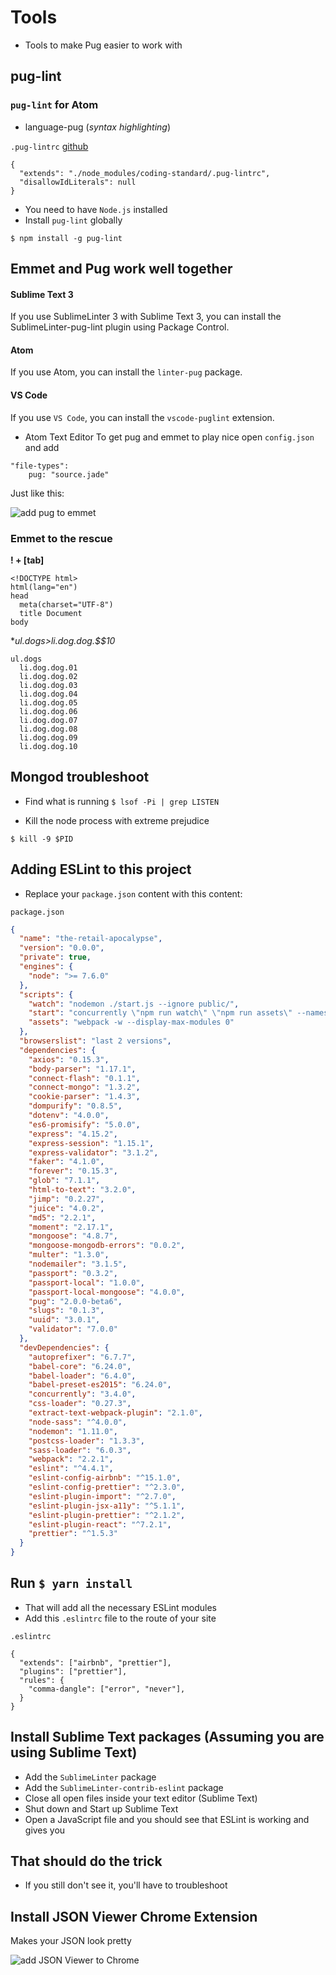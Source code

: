 # Tools
* Tools to make Pug easier to work with

## pug-lint
### `pug-lint` for Atom
* language-pug (_syntax highlighting_)

`.pug-lintrc` [github](https://www.npmjs.com/package/pug-lint)

```
{
  "extends": "./node_modules/coding-standard/.pug-lintrc",
  "disallowIdLiterals": null
}
```

* You need to have `Node.js` installed
* Install `pug-lint` globally

`$ npm install -g pug-lint`

## Emmet and Pug work well together

#### Sublime Text 3
If you use SublimeLinter 3 with Sublime Text 3, you can install the SublimeLinter-pug-lint plugin using Package Control.

#### Atom
If you use Atom, you can install the `linter-pug` package.

#### VS Code
If you use `VS Code`, you can install the `vscode-puglint` extension.

* Atom Text Editor
To get pug and emmet to play nice open `config.json` and add

```
"file-types":
    pug: "source.jade"
```

Just like this:

![add pug to emmet](https://i.imgur.com/yI8EAKV.png)

### Emmet to the rescue
**! + [tab]**

```
<!DOCTYPE html>
html(lang="en")
head
  meta(charset="UTF-8")
  title Document
body
```

**ul.dogs>li.dog.dog.$$*10**

```
ul.dogs
  li.dog.dog.01
  li.dog.dog.02
  li.dog.dog.03
  li.dog.dog.04
  li.dog.dog.05
  li.dog.dog.06
  li.dog.dog.07
  li.dog.dog.08
  li.dog.dog.09
  li.dog.dog.10
```

## Mongod troubleshoot
* Find what is running
`$ lsof -Pi | grep LISTEN`

* Kill the node process with extreme prejudice

`$ kill -9 $PID`

## Adding ESLint to this project
* Replace your `package.json` content with this content:

`package.json`

```json
{
  "name": "the-retail-apocalypse",
  "version": "0.0.0",
  "private": true,
  "engines": {
    "node": ">= 7.6.0"
  },
  "scripts": {
    "watch": "nodemon ./start.js --ignore public/",
    "start": "concurrently \"npm run watch\" \"npm run assets\" --names \"💻,📦\" --prefix name",
    "assets": "webpack -w --display-max-modules 0"
  },
  "browserslist": "last 2 versions",
  "dependencies": {
    "axios": "0.15.3",
    "body-parser": "1.17.1",
    "connect-flash": "0.1.1",
    "connect-mongo": "1.3.2",
    "cookie-parser": "1.4.3",
    "dompurify": "0.8.5",
    "dotenv": "4.0.0",
    "es6-promisify": "5.0.0",
    "express": "4.15.2",
    "express-session": "1.15.1",
    "express-validator": "3.1.2",
    "faker": "4.1.0",
    "forever": "0.15.3",
    "glob": "7.1.1",
    "html-to-text": "3.2.0",
    "jimp": "0.2.27",
    "juice": "4.0.2",
    "md5": "2.2.1",
    "moment": "2.17.1",
    "mongoose": "4.8.7",
    "mongoose-mongodb-errors": "0.0.2",
    "multer": "1.3.0",
    "nodemailer": "3.1.5",
    "passport": "0.3.2",
    "passport-local": "1.0.0",
    "passport-local-mongoose": "4.0.0",
    "pug": "2.0.0-beta6",
    "slugs": "0.1.3",
    "uuid": "3.0.1",
    "validator": "7.0.0"
  },
  "devDependencies": {
    "autoprefixer": "6.7.7",
    "babel-core": "6.24.0",
    "babel-loader": "6.4.0",
    "babel-preset-es2015": "6.24.0",
    "concurrently": "3.4.0",
    "css-loader": "0.27.3",
    "extract-text-webpack-plugin": "2.1.0",
    "node-sass": "^4.0.0",
    "nodemon": "1.11.0",
    "postcss-loader": "1.3.3",
    "sass-loader": "6.0.3",
    "webpack": "2.2.1",
    "eslint": "^4.4.1",
    "eslint-config-airbnb": "^15.1.0",
    "eslint-config-prettier": "^2.3.0",
    "eslint-plugin-import": "^2.7.0",
    "eslint-plugin-jsx-a11y": "^5.1.1",
    "eslint-plugin-prettier": "^2.1.2",
    "eslint-plugin-react": "^7.2.1",
    "prettier": "^1.5.3"
  }
}

```

## Run `$ yarn install`
* That will add all the necessary ESLint modules
* Add this `.eslintrc` file to the route of your site

`.eslintrc`

```
{
  "extends": ["airbnb", "prettier"],
  "plugins": ["prettier"],
  "rules": {
    "comma-dangle": ["error", "never"],
  }
}
```

## Install Sublime Text packages (Assuming you are using Sublime Text)
* Add the `SublimeLinter` package
* Add the `SublimeLinter-contrib-eslint` package
* Close all open files inside your text editor (Sublime Text)
* Shut down and Start up Sublime Text
* Open a JavaScript file and you should see that ESLint is working and gives you 

## That should do the trick
* If you still don't see it, you'll have to troubleshoot

## Install JSON Viewer Chrome Extension
Makes your JSON look pretty

![add JSON Viewer to Chrome](https://i.imgur.com/OCYbfQS.png)
